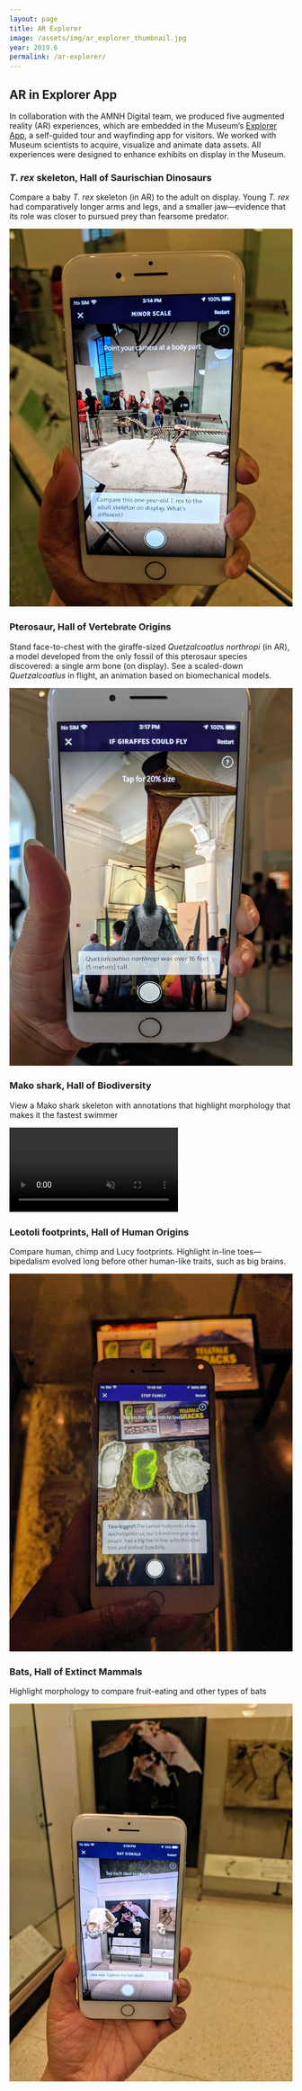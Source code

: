 ```yaml
---
layout: page
title: AR Explorer
image: /assets/img/ar_explorer_thumbnail.jpg
year: 2019.6
permalink: /ar-explorer/
---
```


## AR in Explorer App

In collaboration with the AMNH Digital team, we produced five augmented reality (AR) experiences, which are embedded in the Museum’s [Explorer App](https://www.amnh.org/apps/explorer), a self-guided tour and wayfinding app for visitors. We worked with Museum scientists to acquire, visualize and animate data assets. All experiences were designed to enhance exhibits on display in the Museum.

### <i>T. rex</i> skeleton, Hall of Saurischian Dinosaurs

Compare a baby <i>T. rex</i> skeleton (in AR) to the adult on display. Young <i>T. rex</i> had comparatively longer arms and legs, and a smaller jaw—evidence that its role was closer to pursued prey than fearsome predator.

![A screenshot of a hand holding a smartphone that is displaying a 1-year-old T. rex skeleton overlaid in the Museum's physical exhibits](/assets/img/ar_explorer_trex.jpg)

### Pterosaur, Hall of Vertebrate Origins

Stand face-to-chest with the giraffe-sized <i>Quetzalcoatlus northropi</i> (in AR), a model developed from the only fossil of this pterosaur species discovered: a single arm bone (on display). See a scaled-down <i>Quetzalcoatlus</i> in flight, an animation based on biomechanical models. 


![A screenshot of a hand holding a smartphone that is displaying a Quetzalcoatlus in real size overlaid in the Museum's physical exhibits](/assets/img/ar_explorer_ptero.jpg)

### Mako shark, Hall of Biodiversity

View a Mako shark skeleton with annotations that highlight morphology that makes it the fastest swimmer

<video src="/assets/video/ar_explorer_mako.mp4" muted autoplay loop controls></video>

### Leotoli footprints, Hall of Human Origins

Compare human, chimp and Lucy footprints. Highlight in-line toes—bipedalism evolved long before other human-like traits, such as big brains.

![A screenshot of a hand holding a smartphone that is displaying three different footprints overlaid in the Museum's physical exhibits](/assets/img/ar_explorer_footprints.jpg)

### Bats, Hall of Extinct Mammals

Highlight morphology to compare fruit-eating and other types of bats

![A screenshot of a hand holding a smartphone that is displaying a three small bat skulls overlaid in the Museum's physical exhibits](/assets/img/ar_explorer_bats.jpg)
